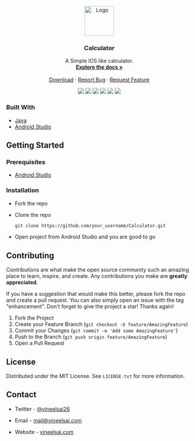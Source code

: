 <!-- PROJECT LOGO -->
<div align="center">
  <a href="https://github.com/VsTechDev/Calculator">
    <img src="https://raw.githubusercontent.com/VsTechDev/Calculator/master/app/src/main/res/drawable/icon.png" alt="Logo" width="80" height="80">
  </a>

  <h3 align="center">Calculator</h3>

  <p align="center">
    A Simple IOS like calculator. 
    <br />
    <a href="https://github.com/VsTechDev/Calculator"><strong>Explore the docs »</strong></a>
    <br />
    <br />
    <a href="https://play.google.com/store/apps/details?id=com.vs.calculator">Download</a>
    ·
    <a href="https://github.com/VsTechDev/Calculator/issues">Report Bug</a>
    ·
    <a href="https://github.com/VsTechDev/Calculator/issues">Request Feature</a>
  </p>
</div>

<p align="center">
  <a herf="https://github.com/VsTechDev/Calculator/graphs/contributors">
    <img src="https://img.shields.io/github/contributors/VsTechDev/Calculator" />
  </a>
  <a herf="https://github.com/VsTechDev/Calculator/network/members">
    <img src="https://img.shields.io/github/forks/VsTechDev/Calculator" />
  </a>
  <a herf="https://github.com/VsTechDev/Calculator/stargazers">
    <img src="https://img.shields.io/github/stars/VsTechDev/Calculator" />
  </a>
  <a herf="https://github.com/VsTechDev/Calculator/issues">
    <img src="https://img.shields.io/github/issues/VsTechDev/Calculator" />
  </a>
  <a herf="https://github.com/VsTechDev/Calculator/blob/master/LICENSE.txt">
    <img src="https://img.shields.io/github/license/VsTechDev/Calculator" />
  </a>
  <a herf="https://play.google.com/store/apps/details?id=com.vs.calculator">
    <img src="https://img.shields.io/endpoint?color=blue&url=https%3A%2F%2Fplayshields.herokuapp.com%2Fplay%3Fi%3Dcom.vs.calculator%26l%3DPlay%2520Store%26m%3D%24installs" />
  </a>
</p>

### Built With

* [Java](https://www.java.com)
* [Android Studio](https://developer.android.com/studio)

<!-- GETTING STARTED -->
## Getting Started

### Prerequisites

* [Android Studio](https://developer.android.com/studio)

### Installation

* Fork the repo
* Clone the repo

   ```sh
   git clone https://github.com/your_username/Calculator.git
   ```

* Open project from Android Studio and you are good to go

<!-- CONTRIBUTING -->
## Contributing

Contributions are what make the open source community such an amazing place to learn, inspire, and create. Any contributions you make are **greatly appreciated**.

If you have a suggestion that would make this better, please fork the repo and create a pull request. You can also simply open an issue with the tag "enhancement".
Don't forget to give the project a star! Thanks again!

1. Fork the Project
2. Create your Feature Branch (`git checkout -b feature/AmazingFeature`)
3. Commit your Changes (`git commit -m 'Add some AmazingFeature'`)
4. Push to the Branch (`git push origin feature/AmazingFeature`)
5. Open a Pull Request

<!-- LICENSE -->
## License

Distributed under the MIT License. See `LICENSE.txt` for more information.

<!-- CONTACT -->
## Contact

* Twitter - [@vineelsai26](https://twitter.com/vineelsai26)

* Email - mail@vineelsai.com

* Website - [vineelsai.com](https://vineelsai.com)
